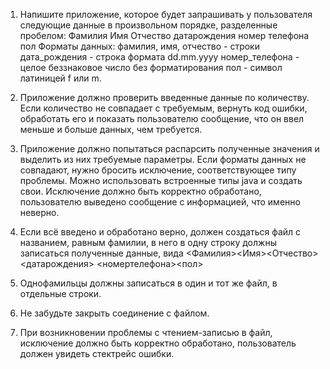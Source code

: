 1) Напишите приложение, которое будет запрашивать у пользователя следующие данные в произвольном порядке, разделенные пробелом:
Фамилия Имя Отчество датарождения номер телефона пол
Форматы данных:
фамилия, имя, отчество - строки
дата_рождения - строка формата dd.mm.yyyy
номер_телефона - целое беззнаковое число без форматирования
пол - символ латиницей f или m.

2) Приложение должно проверить введенные данные по количеству. Если количество не совпадает с требуемым, вернуть код ошибки, обработать его и показать пользователю сообщение, что он ввел меньше и больше данных, чем требуется.

3) Приложение должно попытаться распарсить полученные значения и выделить из них требуемые параметры. Если форматы данных не совпадают, нужно бросить исключение, соответствующее типу проблемы. Можно использовать встроенные типы java и создать свои. Исключение должно быть корректно обработано, пользователю выведено сообщение с информацией, что именно неверно.

4) Если всё введено и обработано верно, должен создаться файл с названием, равным фамилии, в него в одну строку должны записаться полученные данные, вида
<Фамилия><Имя><Отчество><датарождения> <номертелефона><пол>

5) Однофамильцы должны записаться в один и тот же файл, в отдельные строки.

6) Не забудьте закрыть соединение с файлом.

7) При возникновении проблемы с чтением-записью в файл, исключение должно быть корректно обработано, пользователь должен увидеть стектрейс ошибки.